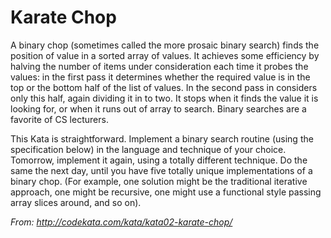# Karate Chop

A binary chop (sometimes called the more prosaic binary search) finds the position of value in a sorted array of values. 
It achieves some efficiency by halving the number of items under consideration each time it probes the values: 
in the first pass it determines whether the required value is in the top or the bottom half of the list of values. 
In the second pass in considers only this half, again dividing it in to two. 
It stops when it finds the value it is looking for, or when it runs out of array to search. 
Binary searches are a favorite of CS lecturers.

This Kata is straightforward. 
Implement a binary search routine (using the specification below) in the language and technique of your choice. 
Tomorrow, implement it again, using a totally different technique. 
Do the same the next day, until you have five totally unique implementations of a binary chop. 
(For example, one solution might be the traditional iterative approach, one might be recursive, 
one might use a functional style passing array slices around, and so on).

_From: http://codekata.com/kata/kata02-karate-chop/_